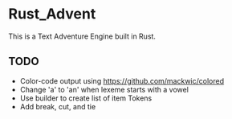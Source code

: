 # Rust_Advent #

This is a Text Adventure Engine built in Rust.

## TODO ##

* Color-code output using https://github.com/mackwic/colored
* Change 'a' to 'an' when lexeme starts with a vowel
* Use builder to create list of item Tokens
* Add break, cut, and tie
